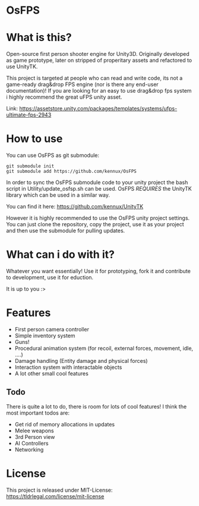 # OsFPS
# What is this?

Open-source first person shooter engine for Unity3D.
Originally developed as game prototype, later on stripped of properitary assets and refactored to use UnityTK.

This project is targeted at people who can read and write code, its not a game-ready drag&drop FPS engine (nor is there any end-user documentation)!
If you are looking for an easy to use drag&drop fps system i highly recommend the great uFPS unity asset.

Link: https://assetstore.unity.com/packages/templates/systems/ufps-ultimate-fps-2943

# How to use

You can use OsFPS as git submodule:

`git submodule init`  
`git submodule add https://github.com/kennux/OsFPS`

In order to sync the OsFPS submodule code to your unity project the bash script in Utility/update_osfsp.sh can be used.
OsFPS _REQUIRES_ the UnityTK library which can be used in a similar way.

You can find it here: https://github.com/kennux/UnityTK

However it is highly recommended to use the OsFPS unity project settings.
You can just clone the repository, copy the project, use it as your project and then use the submodule for pulling updates.

# What can i do with it?

Whatever you want essentially!
Use it for prototyping, fork it and contribute to development, use it for eduction.

It is up to you :>

# Features

- First person camera controller
- Simple inventory system
- Guns!
- Procedural animation system (for recoil, external forces, movement, idle, ....)
- Damage handling (Entity damage and physical forces)
- Interaction system with interactable objects
- A lot other small cool features

## Todo

There is quite a lot to do, there is room for lots of cool features!
I think the most important todos are:

- Get rid of memory allocations in updates
- Melee weapons
- 3rd Person view
- AI Controllers
- Networking

# License

This project is released under MIT-License: https://tldrlegal.com/license/mit-license

